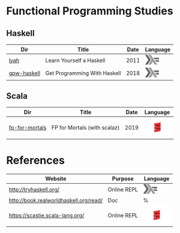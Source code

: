 # Functional Programming Studies 

## Haskell

|          Dir                     | Title                        | Date |  Language |
|----------------------------------|------------------------------|------|-----------|
| [lyah](lyah)                     | Learn Yourself a Haskell     | 2011 | <img src="images/602px-Haskell-Logo.svg.png" width=37 height=26><img>   |
| [gpw-haskell](gpw-haskell)       | Get Programming With Haskell | 2018 |  <img src="images/602px-Haskell-Logo.svg.png" width=37 height=26><img>   |

## Scala

|          Dir                     | Title                        | Date |  Language |
|----------------------------------|------------------------------|------|-----------|
| [fp-for-mortals](fp-for-mortals) | FP for Mortals (with scalaz) | 2019 | <img src="images/Scala_logo.png" width=72px height=50px><img>     |


# References

|          Website                        | Purpose                      |  Language |
|-----------------------------------------|------------------------------|-----------|
| http://tryhaskell.org/                  | Online REPL                  |  <img src="images/602px-Haskell-Logo.svg.png" width=37 height=26><img>   |
| http://book.realworldhaskell.org/read/  | Doc                          | %         |
| https://scastie.scala-lang.org/         | Online REPL                  | <img src="images/Scala_logo.png" width=72px height=50px><img>     |     
